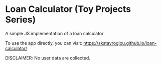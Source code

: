 # Loan Calculator (Toy Projects Series)
A simple JS implementation of a loan calculator

To use the app directly, you can visit: https://skstavroglou.github.io/loan-calculator/

DISCLAIMER: No user data are collected.
